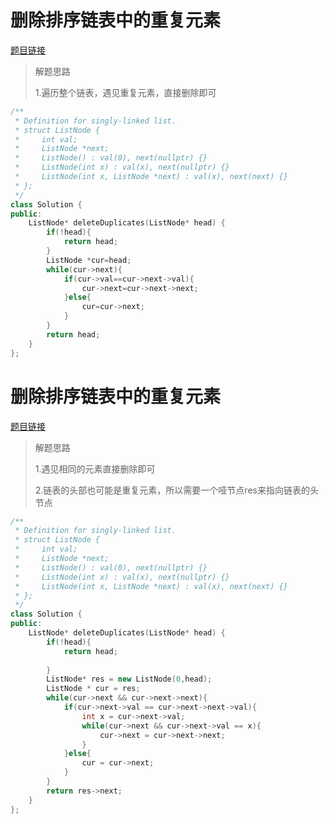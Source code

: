 # 删除排序链表中的重复元素

[题目链接](https://leetcode.cn/problems/remove-duplicates-from-sorted-list/description/)

>解题思路
>
>1.遍历整个链表，遇见重复元素，直接删除即可

```c++
/**
 * Definition for singly-linked list.
 * struct ListNode {
 *     int val;
 *     ListNode *next;
 *     ListNode() : val(0), next(nullptr) {}
 *     ListNode(int x) : val(x), next(nullptr) {}
 *     ListNode(int x, ListNode *next) : val(x), next(next) {}
 * };
 */
class Solution {
public:
    ListNode* deleteDuplicates(ListNode* head) {
        if(!head){
            return head;
        }
        ListNode *cur=head;
        while(cur->next){
            if(cur->val==cur->next->val){
                cur->next=cur->next->next;
            }else{
                cur=cur->next;
            }
        }
        return head;
    }
};
```

# 删除排序链表中的重复元素

[题目链接](https://leetcode.cn/problems/remove-duplicates-from-sorted-list-ii/description/)

>
>
>解题思路
>
>1.遇见相同的元素直接删除即可
>
>2.链表的头部也可能是重复元素，所以需要一个哑节点res来指向链表的头节点

```c++
/**
 * Definition for singly-linked list.
 * struct ListNode {
 *     int val;
 *     ListNode *next;
 *     ListNode() : val(0), next(nullptr) {}
 *     ListNode(int x) : val(x), next(nullptr) {}
 *     ListNode(int x, ListNode *next) : val(x), next(next) {}
 * };
 */
class Solution {
public:
    ListNode* deleteDuplicates(ListNode* head) {
        if(!head){
            return head;
            
        }
        ListNode* res = new ListNode(0,head);
        ListNode * cur = res;
        while(cur->next && cur->next->next){
            if(cur->next->val == cur->next->next->val){
                int x = cur->next->val;
                while(cur->next && cur->next->val == x){
                    cur->next = cur->next->next;
                }
            }else{
                cur = cur->next;
            }
        }
        return res->next;
    }
};
```

